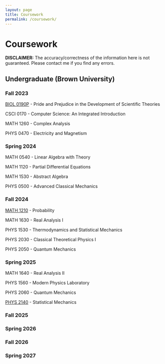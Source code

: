 ```yaml
---
layout: page
title: Coursework
permalink: /coursework/
---
```


# Coursework

**DISCLAIMER:** The accuracy/correctness of the information here is not guaranteed. Please contact me if you find any errors.

## Undergraduate (Brown University)

### Fall 2023

[BIOL 0190P](coursework/fall-2023/BIOL0190P/BIOL0190P.md) - Pride and Prejudice in the Development of Scientific Theories

CSCI 0170 - Computer Science: An Integrated Introduction

MATH 1260 - Complex Analysis

PHYS 0470 - Electricity and Magnetism

### Spring 2024

MATH 0540 - Linear Algebra with Theory

MATH 1120 - Partial Differential Equations

MATH 1530 - Abstract Algebra

PHYS 0500 - Advanced Classical Mechanics

### Fall 2024

[MATH 1210](coursework/fall-2024/MATH1210/MATH1210.md) - Probability

MATH 1630 - Real Analysis I

PHYS 1530 - Thermodynamics and Statistical Mechanics

PHYS 2030 - Classical Theoretical Physics I

PHYS 2050 - Quantum Mechanics

### Spring 2025

MATH 1640 - Real Analysis II

PHYS 1560 - Modern Physics Laboratory

PHYS 2060 - Quantum Mechanics

[PHYS 2140](coursework/spring-2025/PHYS2140/PHYS2140.md) - Statistical Mechanics

### Fall 2025

### Spring 2026

### Fall 2026

### Spring 2027

